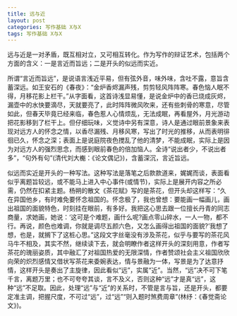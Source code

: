 ```yaml
---
title: 远与近
layout: post
categories: 写作基础 X与X
tags: 写作基础 X与X
---
```


远与近是一对矛盾，既互相对立，又可相互转化。作为写作的辩证艺术，包括两个方面的含义：一是言近而旨远；二是开头的似远而实近。

所谓“言近而旨远”，是说语言浅近平易，但有弦外音，味外味，含吐不露，意旨含蓄深远。如王安石的《春夜》：“金炉香烬漏声残，剪剪轻风阵阵寒。春色恼人眠不得，月移花影上栏干。”从字面看，这首诗浅显易懂，是说金炉中的香已烧成灰烬，漏壶中的水快要滴尽，天就要亮了，此时阵阵微风吹来，还有些刺骨的寒意，尽管如此，但春天毕竟已经来临，春色惹人心情烦乱，无法成眠，再看屋外，月光游动把花影移到了栏干上。但仔细玩味，义觉诗中另有深意，诗人是通过眼前景象来表现对远方人的怀念之情，以香尽漏残、月移风寒，写出了时光的推移，从而表明徘徊已久，怀念之深；表面上是说庭院夜色搅乱了他的清梦，不能成眠，实际上是因为对远方人的强烈思念，而感到眼前春色的倍加恼人。全诗“说出者少，不说出者多”，“句外有句”(清代刘大櫆：《论文偶记》)，含蓄深沉，言近旨远。

似远而实近是开头的一种写法。这种写法是落笔之后款款道来，娓娓而谈，表面看似乎离题旨较远，或不能马上进入中心事件(或情节)，实际上是展开内容之所必需，仍然在扣紧主题。杨朔的散文《茶花赋》写的是茶花，但开头却这样写：“久在异国他乡，有时难免要怀念祖国的。怀念极了，我也曾想：要能画一幅画儿，画出祖国的面貌特色，时刻挂在眼前，有多好。我把这心思去跟一位擅长丹青的同志商量，求她画，她说：‘这可是个难题，画什么呢?画点零山碎水，一人一物，都不行。再说，颜色也难调，你就是调尽五颜六色，又怎么画得出祖国的面貌?’我想了想，也是，就搁下了这桩心思。”这段文字丝毫没有涉及茶花，似乎与要写的茶花风马牛不相及，其实不然，继续读下去，就会明瞭作者这样开头的深刻用意，作者写茶花的瑰丽姿质，其中融汇了对祖国热爱的无限深情，作者赞颂社会主义祖国欣欣向荣的炽烈感情又借状写茶花来委婉表达，情与景融为一体，写景是为了达意抒情，这样开头是奏出了主旋律，因此看似“远”，实属“近”。当然，“远”决不可下笔千言，离题万里；也不可夸夸其谈，言不及义，否则这种“远”才是真“远”，这种“远”不足取。因此，处理“远”与“近”的关系时，不管是言与旨，还是开头，都要定准主调，把握尺度，不可过“远”，过“远”“则入题时煞费周章”(林纾：《春觉斋论文》)。 